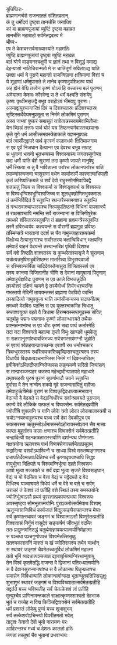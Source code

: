 युधिष्ठिरः-  
ब्राह्मणानर्चसे राजन्सततं संशितव्रतान्  
कं तु धर्मोदयं दृष्ट्वा तानर्चसि जनाधिप  
कां वा ब्राह्मणपूजायां व्युष्टिं दृष्ट्वा महाव्रत  
तानर्चसि महाबाहो सर्वमेतद्वदस्व मे  
भीष्मः-  
एष ते केशवस्सर्वमाख्यास्यति महामतिः  
व्युष्टिं ब्राह्मणपूजायां दृष्ट्वा व्युष्टिं महाव्रत  
बलं श्रोत्रे वाङ्मनश्चक्षुषी च ज्ञानं तथा न विशुद्धं ममाद्य  
देहन्यासो नातिचिरान्मतो मे स चातितूर्णं सविताऽद्य याति  
उक्ता धर्मा ये पुराणे महान्तो राजन्विप्राणां क्षत्रियाणां विशां च  
ये शूद्राणां धर्ममुपासते ते तानेव कृष्णादुपशिक्षस्व पार्थ  
अहं ह्येनं वेद्मि तत्त्वेन कृष्णं योऽयं हि यच्चास्य बलं पुराणम्  
अमेयात्मा केशवः कौरवेन्द्र स ते धर्मं वक्ष्यति संशयेषु  
कृष्णः पृथ्वीमसृजद्वै बभूव वराहोऽयं भीमवपुः पुराणः।  
अस्माद्वायुश्चान्तरिक्षं दिवं च दिशश्चतस्रः प्रदिशश्चतस्रः  
सृष्टिस्तथैवेयमनुप्रसूता स निर्ममे लोकमिमं पुराणम्  
अस्य नाभ्यां पुष्करं सम्प्रसूतं यत्रोत्पन्नस्स्वयमेवामितौजाः  
येन च्छिन्नं तत्तमः पार्थ घोरं यत्र तिष्ठन्त्यर्णवास्तच्छयानाः  
कृते युगे धर्म आसीत्समग्रस्त्रेताकाले यज्ञमनुप्रपन्नः  
बलं त्वासीद्द्वापरे पार्थ कृत्स्नं कलावधर्मः क्षितिमाजगाम  
स एव पूर्वं निजघान दैत्यान्स एव देवश्च बभूव सम्राट्  
स भूतानां भावनो भूतभव्यस्स विश्वस्यास्य जगतस्सुगोप्ता  
यदा धर्मो याति वंशे सुराणां तदा कृष्णो जायते मानुषेषु  
धर्मे स्थित्वा स तु वै भावितात्मा परांश्च लोकानपरांश्च पाति  
त्याज्यांस्त्यक्त्वा चासुराणां वधेन कार्याकार्ये कारणात्माभिपाती  
कृतं करिष्यत्क्रियते च सर्वं देवो राहुस्सोममिवापिबद्वै  
शतक्रतुं जित्य स विश्वकर्मा स विश्वसृक्पार्थ स विश्वरूपः  
स विश्वधृग्विश्वभुग्विश्वजिच्च स शूलधृक्छोणितभुक्करालः  
तं कर्मभिर्विदितं वै स्तुवन्ति रथन्तरैस्सामगाश्च स्तुवन्ति  
तं गन्धरावाश्चाप्सरसश्च  नित्यमुपतिष्ठन्ते विधिनां पापशान्त्यै  
तं राक्षसाश्चापि नमन्ति सर्वे राजन्यानां स विजिगीषुरेकः  
तमध्वरे शंसितारस्स्तुवन्ति तं ब्राह्मणा ब्रह्ममन्त्रैस्स्तुवन्ति  
तस्मै हविरध्वर्यवः कल्पयन्ते स पौराणीं ब्रह्मगुहा प्रविष्टः  
तस्मिन्सत्रे भारतानां ददर्श स चैव गामुज्जाहाराग्र्यकर्मा  
विक्षोभ्य दैत्यानुरगांश्च सर्वांस्तस्य भक्षान्विविधान् भक्षयन्ति  
तमेवार्हं वाहनं वेदयन्ते तस्यान्तरिक्षं पृथिवी दिशश्च  
सर्वं वशे तिष्ठति शाश्वतस्य स कुम्भरेतास्ससृजे वै सुराणाम्  
यत्रोत्पन्नमृषिमाहुर्वसिष्ठम्स मातरिश्वा विभुरश्ववाजी  
स रश्मिवान्सविता चादिदेवस्तेनासुरा विजितास्सर्व एव  
तस्य कान्त्या विजितानीह त्रीणि स देवानां माणुषाणां पितॄणाम्  
तमेवाहुर्यज्ञविदः पुराणम् स एव काले विभजन्नुदेति  
तस्योत्तरं दक्षिणं चायने द्वे तस्यैवोर्ध्वं तिर्यगधश्चरन्ति  
गभस्तयो मेदिनीं ताययन्तस्तं ब्राह्मणा वेदविदो वदन्ति  
तस्यादित्यो गामुपयुज्य भाति तमांसीमान्यस्य सदापनीतम्  
तमध्वरे वेदविदः पठन्ति स एव युक्तश्चक्रमिह त्रिधातु  
 सप्ताश्वयुक्तं वहते वै त्रिधामा हिरण्मयस्सप्तगूढस्स संवित्  
चतुर्बाहुः पद्मगः पद्मनाभः कृष्णो लोकान्धारयते तथैकः  
प्राश्नन्ननश्नंश्च स एव धीरः कृष्णं सदा पार्थ कर्तारमेहि  
तदा यदा विश्वगतो महात्मा तृप्तो विभुः खाण्डवे धूमकेतुः  
स राक्षसानुरगांश्चावजिभज्य सर्वत्रगस्सर्वमग्नौ जुहोति  
स एवायं श्वेतहयान्प्रायच्छन्स एवाश्वै रथ धर्मांश्चकार  
त्रिबन्धुरस्तस्य रथस्त्रिचक्रस्त्रिवृच्छिराश्चतुरश्रश्च तस्य  
विधायैवं विदधात्पञ्चनाभिस्स निर्ममे गां दिवमन्तरिक्षम्  
हृषीकेशोऽमितदीप्ताग्नितेजास्स लङ्घयन्वै सरितो जिघांसन्  
स तान्प्रभञ्जन्प्रहर न्नजस्य महेन्द्रादीन्पालयते महाध्वरे  
तमृक्सहस्रैः पुरुषं पुराणं सुपर्णामादौ चयने स्तुवन्ति  
दुर्वासा वै तेन नान्येन शक्यो गृहे राजन्वासयितुं महौजाः  
तमेवाहुर्ऋषिमेकं पुराणं स विश्वकृद्विदधात्यात्मभावान्  
वेदान्यो वै वेदयते स वेद्यान्विधींश्च सर्वान्श्रावयते पुराणान्  
काम्ये वेदे लौकिके यत्फलं च विष्वक्सेनः सर्वमेतद्ब्रवीमि  
ज्योतींषि शुक्लानि च यानि लोके त्रयो लोका लोकपालास्त्रयी च  
त्रयोऽग्नयश्चाहुतयश्च पञ्च सर्वे देवा देवकीपुत्र एव  
संवत्सरस्स ऋतुस्सोऽर्धमासस्सोऽहोरात्रस्सोऽयनं सैव मासाः  
काष्ठा मुहूर्ताश्च कलाः क्षणाश्च विष्वक्सेनं सर्वमेतत्प्रतीहि  
चन्द्रादित्यौ ग्रहनक्षत्रतारास्सर्वाणि दर्शान्यथ पौर्णमासाः  
नक्षत्रयोगा ऋतवश्च पार्थ विष्वक्सेनात्सर्वमेतत्प्रसूतम्  
रुद्रादित्या वसवोऽथाश्विनौ च साध्या विश्वे मरुतष्षङ्गणाश्च  
प्रजापतिर्देवमाताऽदितिश्च सर्वे कृष्णादृषयश्चापि सिद्धाः  
वायुर्भूत्वा विक्षिपते च विश्वमग्निर्भूत्वा दहते विश्वरूपः  
आपो भूत्वा मज्जयते च सर्वं ब्रह्म भूत्वा सृजते विश्वसङ्घान्  
वेद्यं च यो वेदयिता च वेत्ता वेद्यं च यद्वेदयते द वेद  
विधिश्च यञ्चाश्रयते विधेयं धर्मे च वेदे च बले च सर्वम्  
चराचरं तं केशवं त्वं प्रतीहि वशे स्थितं तस्य समस्तयोनेः  
ज्योतिर्भूत्वाऽसौ प्रथमं पुरस्तात्प्रकायन्प्रभया विश्वरूपः  
अपस्सृष्ट्वा सोमभूतात्मयोनिः पुराऽकरोत्सर्वमेवाथ विश्वम्  
ऋतून्मासान्विविधं कार्यजातं विद्युत्सङ्घैरापतन्तश्च मेघाः  
सर्वं कृष्णात्स्थावरं जङ्गमं च विश्वात्माऽसौ विष्णुरेतत्प्रतीहि  
विश्वावासं निर्गुणं वासुदेवं सङ्कर्षणं जीवभूतं वदन्ति  
ततः प्रद्युम्नमनिरुद्धं चतुर्थमाज्ञापयत्यात्मयोनिर्महात्मा  
स पञ्चधा पञ्चगुणोपपन्नं विश्वमेतत्सिसृक्षुः  
ततश्चकारावनिं मारुतं च खं ज्योतिरापश्च तथैव चार्थान्  
स स्थावरं जङ्गमं चैवमेतच्चतुर्विधं लोकमिमं महात्मा  
ततो भूमिं व्यदधात्पञ्चजातं द्यावापृथिव्यग्निरथाम्बुवायू  
तेन विश्वं कृतमेतद्धि राजन्स वै द्विजानां पतिरध्यात्मयोनिः   
स वै देवानसुरान्मानषांश्च स वै  लोकानथ पितॄन्प्रजाश्च  
समासेन विविधान्पाति लोकान्सर्वान्सदा भूतान्भूतपतिस्सिसृक्षुः  
शुभाशुभं स्थावरं जङ्गमं च विश्वविख्यातात्सर्वमेतत्प्रतीहि  
यद्वर्तते यच्च भविष्यतीह सर्वं चेतत्केशवं त्वं प्रतीहि  
मृत्युश्चैव प्राणिनामन्तकाले साक्षात्कृष्णश्शाश्वतो देहभाजः  
भूतं च यच्चेह न विद्म किञ्चिद्विष्वक्सेनं सर्वमेतत्प्रतीहि  
धर्मं प्रशस्तं लोकेषु पुण्यं यच्च शुभाशुभम्  
सर्वं तत्केशवोऽचिन्त्यो विपरीतमतो भवेत्  
तादृशः केशवो देवो भूयो नारायणः परः  
आदिरन्तश्च मध्यं च देशतः कालतो हरिः  
जगतां तस्तुषां चैव भूतानां प्रभवाप्ययः  
